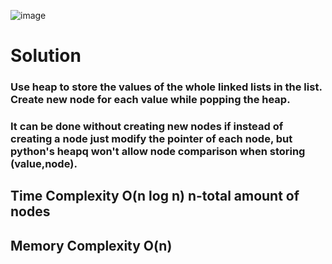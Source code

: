   ![image](https://user-images.githubusercontent.com/53051383/195201818-bc6cf580-a2f7-4a2a-81e6-8b4730d4a1f9.png)
# Solution
### Use heap to store the values of the whole linked lists in the list. Create new node for each value while popping the heap.
### It can be done without creating new nodes if instead of creating a node just modify the pointer of each node, but python's heapq won't allow node comparison when storing (value,node).
## Time Complexity O(n log n)  n-total amount of nodes
## Memory Complexity O(n)
